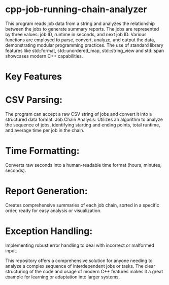 # cpp-job-running-chain-analyzer
This program reads job data from a string and analyzes the relationship between the jobs to generate summary reports.
The jobs are represented by three values: job ID, runtime in seconds, and next job ID. Various functions are employed to parse, convert, analyze, and output the data, demonstrating modular programming practices. 
The use of standard library features like std::format, std::unordered_map, std::string_view and std::span showcases modern C++ capabilities.

# Key Features

# CSV Parsing: 

The program can accept a raw CSV string of jobs and convert it into a structured data format.
Job Chain Analysis: Utilizes an algorithm to analyze the sequence of jobs, identifying starting and ending points, total runtime, and average time per job in the chain.

# Time Formatting: 
Converts raw seconds into a human-readable time format (hours, minutes, seconds).

# Report Generation: 
Creates comprehensive summaries of each job chain, sorted in a specific order, ready for easy analysis or visualization.

# Exception Handling: 
Implementing robust error handling to deal with incorrect or malformed input.

This repository offers a comprehensive solution for anyone needing to analyze a complex sequence of interdependent jobs or tasks. 
The clear structuring of the code and usage of modern C++ features makes it a great example for learning or adaptation into larger systems.
